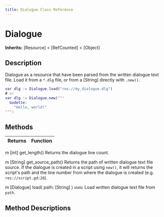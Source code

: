 ```yaml
---
title: Dialogue Class Reference
---
```

# Dialogue

**Inherits:** [Resource] < [RefCounted] < [Object]

## Description

Dialogue as a resource that have been parsed from the written dialogue text file. Load it from a `*.dlg` file, or from a [String] directly with `.new()`. 

```gd
var dlg := Dialogue.load("res://my_dialogue.dlg")
# or
var dlg := Dialogue.new("""
  Godette:
    "Hello, world!"
""")
```


## Methods

| Returns | Function |
| ---: | :--- |
m [int] get_length()
Returns the dialogue line count.


m [String] get_source_path()
Returns the path of written dialogue text file source. If the dialogue is created in a script using `new()`, it will returns the script's path and the line number from where the dialogue is created (e.g. `res://script.gd:26`).


m [Dialogue] load( path: [String] ) <small>static</small>
Load written dialogue text file from `path`.



## Method Descriptions

<!-- method descriptions -->
